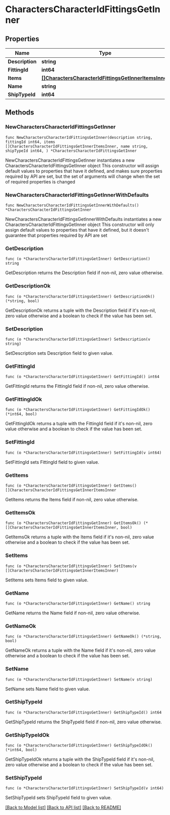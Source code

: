 # CharactersCharacterIdFittingsGetInner

## Properties

Name | Type | Description | Notes
------------ | ------------- | ------------- | -------------
**Description** | **string** |  | 
**FittingId** | **int64** |  | 
**Items** | [**[]CharactersCharacterIdFittingsGetInnerItemsInner**](CharactersCharacterIdFittingsGetInnerItemsInner.md) |  | 
**Name** | **string** |  | 
**ShipTypeId** | **int64** |  | 

## Methods

### NewCharactersCharacterIdFittingsGetInner

`func NewCharactersCharacterIdFittingsGetInner(description string, fittingId int64, items []CharactersCharacterIdFittingsGetInnerItemsInner, name string, shipTypeId int64, ) *CharactersCharacterIdFittingsGetInner`

NewCharactersCharacterIdFittingsGetInner instantiates a new CharactersCharacterIdFittingsGetInner object
This constructor will assign default values to properties that have it defined,
and makes sure properties required by API are set, but the set of arguments
will change when the set of required properties is changed

### NewCharactersCharacterIdFittingsGetInnerWithDefaults

`func NewCharactersCharacterIdFittingsGetInnerWithDefaults() *CharactersCharacterIdFittingsGetInner`

NewCharactersCharacterIdFittingsGetInnerWithDefaults instantiates a new CharactersCharacterIdFittingsGetInner object
This constructor will only assign default values to properties that have it defined,
but it doesn't guarantee that properties required by API are set

### GetDescription

`func (o *CharactersCharacterIdFittingsGetInner) GetDescription() string`

GetDescription returns the Description field if non-nil, zero value otherwise.

### GetDescriptionOk

`func (o *CharactersCharacterIdFittingsGetInner) GetDescriptionOk() (*string, bool)`

GetDescriptionOk returns a tuple with the Description field if it's non-nil, zero value otherwise
and a boolean to check if the value has been set.

### SetDescription

`func (o *CharactersCharacterIdFittingsGetInner) SetDescription(v string)`

SetDescription sets Description field to given value.


### GetFittingId

`func (o *CharactersCharacterIdFittingsGetInner) GetFittingId() int64`

GetFittingId returns the FittingId field if non-nil, zero value otherwise.

### GetFittingIdOk

`func (o *CharactersCharacterIdFittingsGetInner) GetFittingIdOk() (*int64, bool)`

GetFittingIdOk returns a tuple with the FittingId field if it's non-nil, zero value otherwise
and a boolean to check if the value has been set.

### SetFittingId

`func (o *CharactersCharacterIdFittingsGetInner) SetFittingId(v int64)`

SetFittingId sets FittingId field to given value.


### GetItems

`func (o *CharactersCharacterIdFittingsGetInner) GetItems() []CharactersCharacterIdFittingsGetInnerItemsInner`

GetItems returns the Items field if non-nil, zero value otherwise.

### GetItemsOk

`func (o *CharactersCharacterIdFittingsGetInner) GetItemsOk() (*[]CharactersCharacterIdFittingsGetInnerItemsInner, bool)`

GetItemsOk returns a tuple with the Items field if it's non-nil, zero value otherwise
and a boolean to check if the value has been set.

### SetItems

`func (o *CharactersCharacterIdFittingsGetInner) SetItems(v []CharactersCharacterIdFittingsGetInnerItemsInner)`

SetItems sets Items field to given value.


### GetName

`func (o *CharactersCharacterIdFittingsGetInner) GetName() string`

GetName returns the Name field if non-nil, zero value otherwise.

### GetNameOk

`func (o *CharactersCharacterIdFittingsGetInner) GetNameOk() (*string, bool)`

GetNameOk returns a tuple with the Name field if it's non-nil, zero value otherwise
and a boolean to check if the value has been set.

### SetName

`func (o *CharactersCharacterIdFittingsGetInner) SetName(v string)`

SetName sets Name field to given value.


### GetShipTypeId

`func (o *CharactersCharacterIdFittingsGetInner) GetShipTypeId() int64`

GetShipTypeId returns the ShipTypeId field if non-nil, zero value otherwise.

### GetShipTypeIdOk

`func (o *CharactersCharacterIdFittingsGetInner) GetShipTypeIdOk() (*int64, bool)`

GetShipTypeIdOk returns a tuple with the ShipTypeId field if it's non-nil, zero value otherwise
and a boolean to check if the value has been set.

### SetShipTypeId

`func (o *CharactersCharacterIdFittingsGetInner) SetShipTypeId(v int64)`

SetShipTypeId sets ShipTypeId field to given value.



[[Back to Model list]](../README.md#documentation-for-models) [[Back to API list]](../README.md#documentation-for-api-endpoints) [[Back to README]](../README.md)


